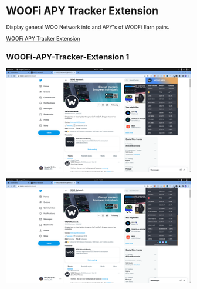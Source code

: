 # WOOFi APY Tracker Extension

Display general WOO Network info and APY's of WOOFi Earn pairs.

[WOOFi APY Tracker Extension]()

## WOOFi-APY-Tracker-Extension 1

<p align="center">
  <img src="woofi-extension-preview_1.png" alt="WOOFi APY Tracker" width="800" >
</p>

<p align="center">
  <img src="woofi-extension-preview_2.png" alt="WOOFi APY Tracker" width="800" >
</p>
